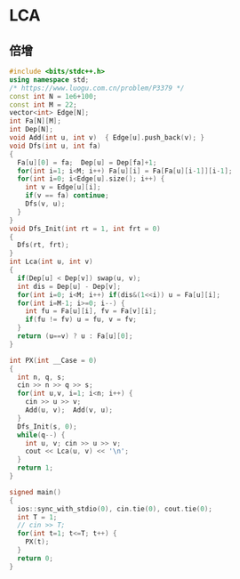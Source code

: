 <!--
 * @Autor: violet apricity ( Zhuangpx )
 * @Date: 2023-06-08 17:36:50
 * @LastEditors: violet apricity ( Zhuangpx )
 * @LastEditTime: 2023-06-08 18:05:46
 * @FilePath: \ACM_XCPC_CP\PX-从零开始的ACM模板\SimpleVersion\图论\LCA.md
 * @Description:  Zhuangpx : Violet && Apricity:/ The warmth of the sun in the winter /
-->
# LCA

## 倍增

```c++
#include <bits/stdc++.h>
using namespace std;
/* https://www.luogu.com.cn/problem/P3379 */
const int N = 1e6+100;
const int M = 22;
vector<int> Edge[N];
int Fa[N][M];
int Dep[N];
void Add(int u, int v)  { Edge[u].push_back(v); }
void Dfs(int u, int fa)
{
  Fa[u][0] = fa;  Dep[u] = Dep[fa]+1;
  for(int i=1; i<M; i++) Fa[u][i] = Fa[Fa[u][i-1]][i-1];
  for(int i=0; i<Edge[u].size(); i++) {
    int v = Edge[u][i];
    if(v == fa) continue;
    Dfs(v, u);
  }
}
void Dfs_Init(int rt = 1, int frt = 0)
{
  Dfs(rt, frt);
}
int Lca(int u, int v)
{
  if(Dep[u] < Dep[v]) swap(u, v);
  int dis = Dep[u] - Dep[v];
  for(int i=0; i<M; i++) if(dis&(1<<i)) u = Fa[u][i];
  for(int i=M-1; i>=0; i--) {
    int fu = Fa[u][i], fv = Fa[v][i];
    if(fu != fv) u = fu, v = fv;
  }
  return (u==v) ? u : Fa[u][0];
}

int PX(int __Case = 0)
{
  int n, q, s;
  cin >> n >> q >> s;
  for(int u,v, i=1; i<n; i++) {
    cin >> u >> v;
    Add(u, v);  Add(v, u);
  }
  Dfs_Init(s, 0);
  while(q--) {
    int u, v; cin >> u >> v;
    cout << Lca(u, v) << '\n';
  }
  return 1;
}

signed main()
{
  ios::sync_with_stdio(0), cin.tie(0), cout.tie(0);
  int T = 1;
  // cin >> T;
  for(int t=1; t<=T; t++) {
    PX(t);
  }
  return 0;
}
```
